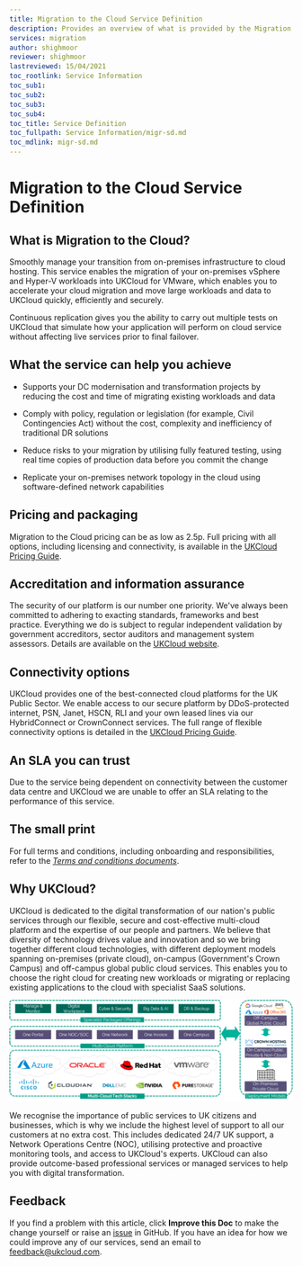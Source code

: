 ```yaml
---
title: Migration to the Cloud Service Definition
description: Provides an overview of what is provided by the Migration to the Cloud service
services: migration
author: shighmoor
reviewer: shighmoor
lastreviewed: 15/04/2021
toc_rootlink: Service Information
toc_sub1: 
toc_sub2:
toc_sub3:
toc_sub4:
toc_title: Service Definition
toc_fullpath: Service Information/migr-sd.md
toc_mdlink: migr-sd.md
---
```


# Migration to the Cloud Service Definition

## What is Migration to the Cloud?

Smoothly manage your transition from on-premises infrastructure to cloud hosting. This service enables the migration of your on-premises vSphere and Hyper-V workloads into UKCloud for VMware, which enables you to accelerate your cloud migration and move large workloads and data to UKCloud quickly, efficiently and securely.

Continuous replication gives you the ability to carry out multiple tests on UKCloud that simulate how your application will perform on cloud service without affecting live services prior to final failover.

## What the service can help you achieve

- Supports your DC modernisation and transformation projects by reducing the cost and time of migrating existing workloads and data

- Comply with policy, regulation or legislation (for example, Civil Contingencies Act) without the cost, complexity and inefficiency of traditional DR solutions

- Reduce risks to your migration by utilising fully featured testing, using real time copies of production data before you commit the change

- Replicate your on-premises network topology in the cloud using software-defined network capabilities

## Pricing and packaging

Migration to the Cloud pricing can be as low as 2.5p. Full pricing with all options, including licensing and connectivity, is available in the [UKCloud Pricing Guide](https://ukcloud.com/pricing-guide).

## Accreditation and information assurance

The security of our platform is our number one priority. We've always been committed to adhering to exacting standards, frameworks and best practice. Everything we do is subject to regular independent validation by government accreditors, sector auditors and management system assessors. Details are available on the [UKCloud website](https://ukcloud.com/governance/).

## Connectivity options

UKCloud provides one of the best-connected cloud platforms for the UK Public Sector. We enable access to our secure platform by DDoS-protected internet, PSN, Janet, HSCN, RLI and your own leased lines via our HybridConnect or CrownConnect services. The full range of flexible connectivity options is detailed in the [UKCloud Pricing Guide](https://ukcloud.com/pricing-guide).

## An SLA you can trust

Due to the service being dependent on connectivity between the customer data centre and UKCloud we are unable to offer an SLA relating to the performance of this service.

## The small print

For full terms and conditions, including onboarding and responsibilities, refer to the [*Terms and conditions documents*](../other/other-ref-terms-and-conditions.md).

## Why UKCloud?

UKCloud is dedicated to the digital transformation of our nation's public services through our flexible, secure and cost-effective multi-cloud platform and the expertise of our people and partners. We believe that diversity of technology drives value and innovation and so we bring together different cloud technologies, with different deployment models spanning on-premises (private cloud), on-campus (Government's Crown Campus) and off-campus global public cloud services. This enables you to choose the right cloud for creating new workloads or migrating or replacing existing applications to the cloud with specialist SaaS solutions.

![UKCloud services](images/ukc-services-g12.png)

We recognise the importance of public services to UK citizens and businesses, which is why we include the highest level of support to all our customers at no extra cost. This includes dedicated 24/7 UK support, a Network Operations Centre (NOC), utilising protective and proactive monitoring tools, and access to UKCloud's experts. UKCloud can also provide outcome-based professional services or managed services to help you with digital transformation.

## Feedback

If you find a problem with this article, click **Improve this Doc** to make the change yourself or raise an [issue](https://github.com/UKCloud/documentation/issues) in GitHub. If you have an idea for how we could improve any of our services, send an email to <feedback@ukcloud.com>.
